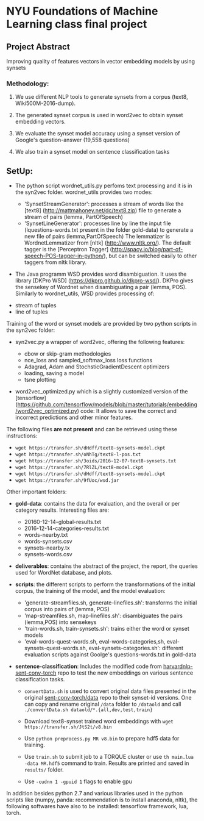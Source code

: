 # NYU Foundations of Machine Learning class final project

## Project Abstract

Improving quality of features vectors in vector embedding models by using synsets

### Methodology:

1. We use different NLP tools to generate synsets from a corpus (text8, Wiki500M-2016-dump).

2. The generated synset corpus is used in word2vec to obtain synset embedding vectors.

3. We evaluate the synset model accuracy using a synset version of Google's question-answer (19,558 questions)

4. We also train a synset model on sentence classification tasks


## SetUp:

* The python script wordnet_utils.py perfoms text processing and it is in the syn2vec folder. wordnet_utils provides two modes:
    - 'SynsetStreamGenerator': processes a stream of words like the [text8] (http://mattmahoney.net/dc/text8.zip) file
     to generate a stream of pairs (lemma, PartOfSpeech)
    - 'SynsetLineGenerator': processes line by line the input file (lquestions-words.txt present in the folder gold-data)
    to generate a new file of pairs (lemma,PartOfSpeech)
 The lemmatizer is WordnetLemmatizer from [nltk] (http://www.nltk.org/).
 The default tagger is the [Perceptron Tagger] (http://spacy.io/blog/part-of-speech-POS-tagger-in-python/),
 but can be switched easily to other taggers from nltk library.

* The Java programm WSD provides word disambiguation. It uses the library [DKPro WSD] (https://dkpro.github.io/dkpro-wsd/).
DKPro gives the sensekey of Wordnet when disambiguating a pair (lemma, POS). Similarly to wordnet_utils, WSD provides
processing of:
 - stream of tuples
 - line of tuples

Training of the word or synset models are provided by two python scripts in the syn2vec folder:
* syn2vec.py a wrapper of word2vec, offering the following features:
  - cbow or skip-gram methodologies
  - nce_loss and sampled_softmax_loss loss functions
  - Adagrad, Adam and StochsticGradientDescent optimizers
  - loading, saving a model
  - tsne plotting

* word2vec_optimized.py which is a slightly customized version of the [tensorflow] (https://github.com/tensorflow/models/blob/master/tutorials/embedding/word2vec_optimized.py) code:
 It allows to save the correct and incorrect predictions and other minor features.

The following files **are not present** and can be retrieved using these instructions:
+ `wget https://transfer.sh/dHdff/text8-synsets-model.ckpt`
+ `wget https://transfer.sh/oNhTg/text8-l-pos.txt`
+ `wget https://transfer.sh/3oids/2016-12-07-text8-synsets.txt`
+ `wget https://transfer.sh/7RlZL/text8-model.ckpt`
+ `wget https://transfer.sh/dHdff/text8-synsets-model.ckpt`
+ `wget https://transfer.sh/9fUoc/wsd.jar`

 Other important folders:
 - **gold-data**: contains the data for evaluation, and the overall or per category results.
    Interesting files are:
      - 20160-12-14-global-results.txt
      - 2016-12-14-categories-results.txt
      - words-nearby.txt
      - words-synsets.csv
      - synsets-nearby.tx
      - synsets-words.csv

 - **deliverables**: contains the abstract of the project, the report, the queries used for WordNet database, and plots.
 - **scripts**: the different scripts to perform the transformations of the initial corpus, the training of the model,
   and the model evaluation:
    - 'generate-streamfiles.sh, generate-linefiles.sh': transforms the initial corpus into pairs of (lemma, POS)
    - 'map-streamfiles.sh, map-linefiles.sh': disambiguates the pairs (lemma,POS) into sensekeys
    - 'train-words.sh, train-synsets.sh': trains either the word or synset models
    - 'eval-words-quest-words.sh, eval-words-categories,sh, eval-synsets-quest-words.sh, eval-synsets-categories.sh':
      different evaluation scripts against Goolge's questions-words.txt in gold-data

- **sentence-classification**: Includes the modified code from [harvardnlp-sent-conv-torch](https://github.com/harvardnlp/sent-conv-torch) repo to test the new embeddings on various sentence classification tasks.

     + `convertData.sh` is used to convert original data files presented in the original [sent-conv-torch/data](https://github.com/harvardnlp/sent-conv-torch/tree/master/data) repo to their synset-id versions. One can copy and rename original `/data` folder to `/dataold` and call `./convertData.sh dataold/*.{all,dev,test,train}`

     + Download text8-synset trained word embeddings with `wget https://transfer.sh/JtS2t/v8.bin`

     + Use `python preprocess.py MR v8.bin` to prepare hdf5 data for training.

     + Use `train.sh` to submit job to a TORQUE cluster or use `th main.lua -data MR.hdf5` command to train. Results are printed and saved in `results/` folder.

     + Use `-cudnn 1 -gpuid 1` flags to enable gpu



In addition besides python 2.7 and various libraries used in the python scripts like (numpy, panda: recommendation is
to install anaconda, nltk), the following softwares have also to be installed: tensorflow framework, lua, torch.



